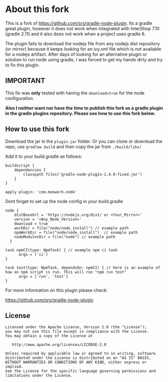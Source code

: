 # About this fork


This is a fork of https://github.com/srs/gradle-node-plugin. Its a gradle great plugin, however it does not work when integrated with InterShop 7.10 (gradle 2.11) and it also does not work when a project uses gradle 6. 

The plugin fails to download the nodejs file from any nodejs dist repository (or mirror) because it keeps looking for an ivy.xml file which is not available for a nodejs artifact. After days of looking for an alternative plugin or solution to run node using gradle, I was forced to get my hands dirty and try to fix this plugin.


## IMPORTANT 

This fix was **only** tested with having the `download=true` for the node configuration.

**Also I neither want nor have the time to publish this fork as a gradle plugin in the gradle plugins repository. Please see how to use this fork below.**



## How to use this fork


Download the jar in the `plugin-jar` folder. Or you can clone or download the repo, use `gradlew build` and then copy the jar from `./build/libs/`

Add it to your build.gradle as follows:

```
buildscript {
    dependencies {
        classpath files('gradle-node-plugin-1.4.0-fixed.jar')
    }
}

apply plugin: 'com.moowork.node'

```

Dont forget to set up the node config in your build.gradle

```
node {
    distBaseUrl = 'https://nodejs.org/dist/ or <Your_Mirror>'
    version = '<Any_Node_Version>'
    download = true
    workDir = file("node/node_install") // example path
    npmWorkDir = file("node/node_install")  // example path
    nodeModulesDir = file("node") // example path
  }

task npmCI(type: NpmTask) { // example npm ci task
      args = ['ci']
}

task test(type: NpmTask, dependsOn: npmCI) { // here is an example of how an npm script is run. This will run "npm run test" 
      args = ['run', 'test']
}
```
For more information on this plugin please check:

https://github.com/srs/gradle-node-plugin

## License

```
Licensed under the Apache License, Version 2.0 (the "License");
you may not use this file except in compliance with the License.
You may obtain a copy of the License at

   http://www.apache.org/licenses/LICENSE-2.0

Unless required by applicable law or agreed to in writing, software
distributed under the License is distributed on an "AS IS" BASIS,
WITHOUT WARRANTIES OR CONDITIONS OF ANY KIND, either express or implied.
See the License for the specific language governing permissions and
limitations under the License.
```
